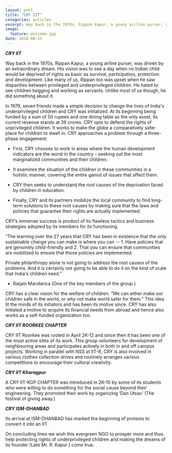 ```yaml
---
layout: post
title: "CRY IIT"
categories: articles
excerpt: Way back in the 1970s, Rippan Kapur, a young airline purser, was driven by an extraordinary dream.
image: 
  feature: welcome.jpg
date: 2016-08-15
---
```


***CRY IIT***

Way back in the 1970s, Rippan Kapur, a young airline purser, was driven
by an extraordinary dream. His vision was to see a day when no Indian
child would be deprived of rights as basic as survival, participation,
protection and development. Like many of us, Rippan too was upset when
he saw disparities between privileged and underprivileged children. He
hated to see children begging and working as servants. Unlike most of us
though, he did something about it.

In 1979, seven friends made a simple decision to change the lives of
India's underprivileged children and CRY was initialized. At its
beginning being funded by a sum of 50 rupees and one dining table as the
only asset, its current revenue stands at 36 crores. CRY opts to defend
the rights of unprivileged children. It works to make the globe a
comparatively safer place for children to dwell in. CRY approaches a
problem through a three-phase engagement:

-   First, CRY chooses to work in areas where the human development
    indicators are the worst in the country – seeking out the most
    marginalized communities and their children.

-   It examines the situation of the children in these communities in a
    holistic manner, covering the entire gamut of issues that
    affect them.

-   CRY then seeks to understand the root causes of the deprivation
    faced by children in education.

-   Finally, CRY and its partners mobilize the local community to find
    long-term solutions to these root causes by making sure that the
    laws and policies that guarantee their rights are
    actually implemented.

CRY’s immense success is product of its flawless tactics and business
strategies adopted by its members for its functioning.

“The learning over the 27 years that CRY has been in existence that the
only sustainable change you can make is where you can -- 1. Have
policies that are genuinely child-friendly and 2. That you can ensure
that communities are mobilized to ensure that those policies are
implemented.

Private philanthropy alone is not going to address the root causes of
the problems. And it is certainly not going to be able to do it on the
kind of scale that India's children need.”

-   Raijain Mandarica (One of the key members of the group.)

CRY has a clear vision for the welfare of children. “We can either make
our children safe in the world, or why not make world safer for them.”
This idea lit the minds of its initiators and has been its motive since.
CRY has also initiated a motive to acquire its financial needs from
abroad and hence also works as a self-funded organization too.

***CRY IIT ROORKEE CHAPTER***

CRY IIT Roorkee was rooted in April 2K-12 and since then it has been one
of the most active sites of its work. This group volunteers for
development of neighbouring areas and participates actively in both in
and off campus projects. Working in parallel with NSS at IIT-R, CRY is
also involved in various clothes collection drives and routinely
arranges various competitions to encourage their cultural creativity.

***CRY IIT Kharagpur***

A CRY IIT-KGP CHAPTER was introduced in 2K-10 by some of its students
who were willing to do something for the social cause beyond their
engineering. They promoted their work by organizing ‘Dan Utsav’ (The
festival of giving away.)

***CRY ISM-DHANBAD***

Its arrival at ISM-DHANBAD has marked the beginning of protests to
convert it into an IIT.

On concluding lines we wish this evergreen NGO to prosper more and thus
help protecting rights of underprivileged children and making the dreams
of its founder (Late Mr. R. Kapur ) come true.
